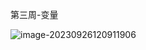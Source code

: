 第三周-变量

![image-20230926120911906](https://gitee.com/zou_tangrui/note-pic/raw/master/img/202309261209098.png)

